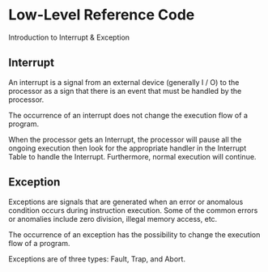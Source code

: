 # Low-Level Reference Code

Introduction to Interrupt & Exception

## Interrupt

An interrupt is a signal from an external device (generally I / O) to the processor as a sign that there is an event that must be handled by the processor.

The occurrence of an interrupt does not change the execution flow of a program.

When the processor gets an Interrupt, the processor will pause all the ongoing execution then look for the appropriate handler in the Interrupt Table to handle the Interrupt. Furthermore, normal execution will continue.

## Exception

Exceptions are signals that are generated when an error or anomalous condition occurs during instruction execution. Some of the common errors or anomalies include zero division, illegal memory access, etc.

The occurrence of an exception has the possibility to change the execution flow of a program.

Exceptions are of three types: Fault, Trap, and Abort.
